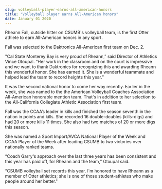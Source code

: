 ```yaml
---
slug: volleyball-player-earns-all-american-honors
title: "Volleyball player earns All-American honors"
date: January 01 2020
---
```


 
<p>
  Rheann Fall, outside hitter on CSUMB's volleyball team, is the first Otter
  athlete to earn All-American honors in any sport.
</p>
<p>Fall was selected to the Daktronics All-American first team on Dec. 2.</p>
<p>
  "Cal State Monterey Bay is very proud of Rheann,” said Director of Athletics
  Vince Otoupal. “Her work in the classroom and on the court is impressive and
  we want to thank Daktronics for recognizing this and awarding Rheann this
  wonderful honor. She has earned it. She is a wonderful teammate and helped
  lead the team to record heights this year.”
</p>
<p>
  It was the second national honor to come her way recently. Earlier in the
  week, she was named to the the American Volleyball Coaches Association
  All-American honorable mention team. That's in addition to her selection to
  the All-California Collegiate Athletic Association first team.
</p>
<p>
  Fall was the CCAA’s leader in kills and finished the season seventh in the
  nation in points and kills. She recorded 16 double-doubles (kills-digs) and
  had 20 or more kills 11 times. She also had two matches of 20 or more digs
  this season.
</p>
<p>
  She was named a Sport Import/AVCA National Player of the Week and CCAA Player
  of the Week after leading CSUMB to two victories over nationally ranked teams.
</p>
<p>
  “Coach Garry's approach over the last three years has been consistent and this
  year has paid off, for Rheann and the team,” Otoupal said.
</p>
<p>
  “CSUMB volleyball set records this year. I'm honored to have Rheann as a
  member of Otter athletics; she is one of those student-athletes who make
  people around her better."
</p>
 
